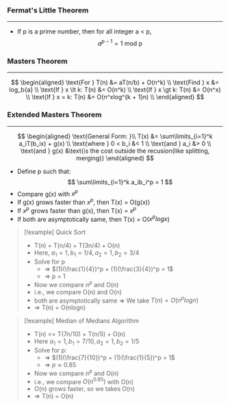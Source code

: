 ### Fermat's Little Theorem
---
- If p is a prime number, then for all integer a < p, 
$$
a^{p-1} = 1 \text{ mod p}
$$

### Masters Theorem
---
$$
\begin{aligned}
\text{For } T(n) &= aT(n/b) + O(n^k) \\
\text{Find } x &= log_b{a} \\
\text{If } x \lt k: T(n) &= O(n^k) \\
\text{If } x \gt k: T(n) &= O(n^x) \\
\text{If } x = k: T(n) &= O(n^xlog^{k + 1}n) \\
\end{aligned}
$$
### Extended Masters Theorem
---
$$
\begin{aligned}
\text{General Form: }\\
T(x) &= \sum\limits_{i=1}^k a_iT(b_ix) + g(x) \\
\text{where } 0 < b_i &< 1 \\
\text{and } a_i &> 0 \\
\text{and } g(x) &\text{is the cost outside the recusion(like splitting, merging)}
\end{aligned}
$$
- Define p such that:
$$
\sum\limits_{i=1}^k a_ib_i^p = 1
$$
- Compare g(x) with $x^p$
- If g(x) grows faster than $x^p$, then T(x) = O(g(x))
- If $x^p$ grows faster than g(x), then T(x) = $x^p$
- If both are asymptotically same, then T(x) = O($x^plogx$)

>[!example]
>Quick Sort
>- T(n) = T(n/4) + T(3n/4) + O(n)
>- Here, $a_1 = 1, b_1 = 1/4, a_2 = 1, b_2 = 3/4$
>- Solve for p
>	- => $(1)(\frac{1}{4})^p + (1)(\frac{3}{4})^p = 1$
>	- => p = 1
>- Now we compare $n^p$ and O(n)
>- i.e., we compare O(n) and O(n)
>- both are asymptotically same => We take $T(n) = O(n^plogn)$
>- => T(n) = O(nlogn)

>[!example]
>Median of Medians Algorithm
>- T(n) <= T(7n/10) + T(n/5) + O(n)
>- Here $a_1 = 1, b_1 = 7/10, a_2 = 1, b_2 = 1/5$
>- Solve for p:
>	- => $(1)(\frac{7}{10})^p + (1)(\frac{1}{5})^p = 1$
>	- => $p \approx 0.85$
>- Now we compare $n^p$ and O(n)
>- i.e., we compare $O(n^{0.85})$ with O(n)
>- O(n) grows faster, so we takes O(n)
>- => T(n) = O(n)
